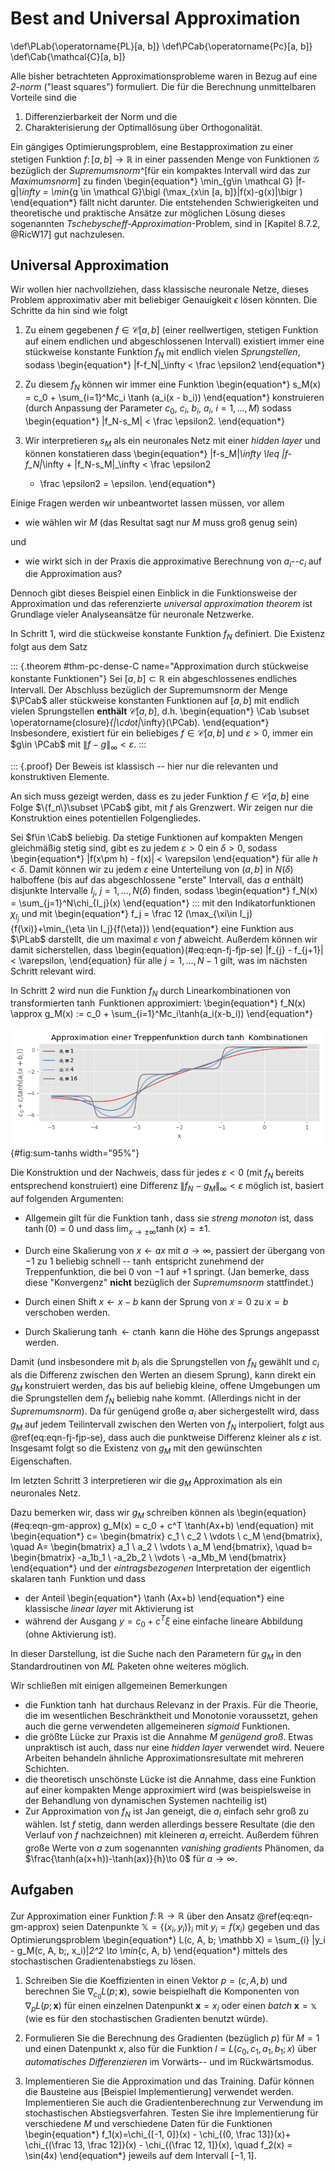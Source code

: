 # Best and Universal Approximation

\def\PLab{\operatorname{PL}[a, b]}
\def\PCab{\operatorname{Pc}[a, b]}
\def\Cab{\mathcal{C}[a, b]}

Alle bisher betrachteten Approximationsprobleme waren in Bezug auf eine *2-norm*
("least squares") formuliert. Die f&uuml;r die Berechnung unmittelbaren Vorteile
sind die

1. Differenzierbarkeit der Norm und die
2. Charakterisierung der Optimall&ouml;sung &uuml;ber Orthogonalit&auml;t.

Ein g&auml;ngiges Optimierungsproblem, eine Bestapproximation zu einer stetigen
Funktion $f\colon [a, b]\to \mathbb R^{}$ in einer passenden Menge von Funktionen
$\mathcal G$ bez&uuml;glich der *Supremumsnorm*^[f&uuml;r ein kompaktes
Intervall wird das zur *Maximumsnorm*] zu finden
\begin{equation*}
\min_{g\in \mathcal G} \|f-g\|_\infty = 
\min_{g \in \mathcal G}\bigl (\max_{x\in [a, b]}|f(x)-g(x)|\bigr )
\end{equation*}
f&auml;llt nicht darunter.
Die entstehenden Schwierigkeiten und theoretische und praktische Ans&auml;tze
zur m&ouml;glichen L&ouml;sung dieses sogenannten
*Tschebyscheff-Approximation*-Problem, sind in [Kapitel 8.7.2, @RicW17] gut
nachzulesen.

## Universal Approximation

Wir wollen hier nachvollziehen, dass klassische neuronale Netze, dieses Problem
approximativ aber mit beliebiger Genauigkeit $\epsilon$ l&ouml;sen k&ouml;nnten. Die
Schritte da hin sind wie folgt

1. Zu einem gegebenen $f\in \mathcal C[a, b]$ (einer reellwertigen, stetigen Funktion
   auf einem
   endlichen und abgeschlossenen Intervall) existiert immer eine st&uuml;ckweise
   konstante Funktion $f_N$ mit endlich vielen *Sprungstellen*, sodass 
   \begin{equation*}
   \|f-f_N\|_\infty < \frac \epsilon2
   \end{equation*}

2. Zu diesem $f_N$ k&ouml;nnen wir immer eine Funktion
   \begin{equation*}
   s_M(x) = c_0 + \sum_{i=1}^Mc_i \tanh (a_i(x - b_i))
   \end{equation*}
   konstruieren (durch Anpassung der Parameter $c_0$, $c_i$, $b_i$, $a_i$,
   $i=1,\dotsc, M$) sodass 
   \begin{equation*}
   \|f_N-s_M\| < \frac \epsilon2.
   \end{equation*}

3. Wir interpretieren $s_M$ als ein neuronales Netz mit einer *hidden layer* und
   k&ouml;nnen konstatieren dass
   \begin{equation*}
   \|f-s_M\|_\infty \leq \|f-f_N\|_\infty + \|f_N-s_M\|_\infty < \frac \epsilon2
   + \frac \epsilon2 = \epsilon.
   \end{equation*}

Einige Fragen werden wir unbeantwortet lassen m&uuml;ssen, vor allem

 * wie w&auml;hlen wir $M$ (das Resultat sagt nur $M$ muss gro&szlig; genug
   sein)

und 

 * wie wirkt sich in der Praxis die approximative Berechnung von $a_i$--$c_i$
   auf die Approximation aus?

Dennoch gibt dieses Beispiel einen Einblick in die Funktionsweise der
Approximation und das referenzierte *universal
approximation theorem* ist Grundlage vieler Analyseans&auml;tze f&uuml;r
neuronale Netzwerke.

In Schritt 1, wird die st&uuml;ckweise konstante Funktion $f_N$ definiert. Die
Existenz folgt aus dem Satz

::: {.theorem #thm-pc-dense-C name="Approximation durch st&uuml;ckweise konstante Funktionen"}
Sei $[a, b]\subset \mathbb R^{}$ ein abgeschlossenes endliches Intervall. 
Der Abschluss bez&uuml;glich der Supremumsnorm der Menge $\PCab$ aller st&uuml;ckweise konstanten Funktionen auf $[a, b]$ mit endlich vielen Sprungstellen **enth&auml;lt** $\mathcal C[a, b]$, d.h.
\begin{equation*}
\Cab \subset \operatorname{closure}_{\|\cdot\|_\infty}(\PCab).
\end{equation*}
Insbesondere, existiert f&uuml;r ein beliebiges $f\in \mathcal C[a, b]$ und $\varepsilon > 0$, immer ein $g\in
\PCab$ mit $\|f-g\|_\infty<\varepsilon$.
:::

::: {.proof}
Der Beweis ist klassisch -- hier nur die relevanten und konstruktiven Elemente.

An sich muss gezeigt werden, dass es zu jeder Funktion $f\in
\mathcal C[a, b]$ eine Folge $\{f_n\}\subset \PCab$ gibt, mit $f$ als Grenzwert. Wir
zeigen nur die Konstruktion eines potentiellen Folgengliedes.

Sei $f\in \Cab$ beliebig. Da stetige Funktionen auf kompakten Mengen
gleichm&auml;&szlig;ig stetig sind, gibt es zu jedem $\varepsilon>0$ ein $\delta>0$, sodass
\begin{equation*}
|f(x\pm h) - f(x)| < \varepsilon
\end{equation*}
f&uuml;r alle $h<\delta$. Damit k&ouml;nnen wir zu jedem $\varepsilon$ eine
Unterteilung von $(a, b]$ in $N(\delta)$ halboffene (bis auf das abgeschlossene
"erste" Intervall, das $a$ enth&auml;lt) disjunkte Intervalle $I_j$,
$j=1, \dotsc, N(\delta)$ finden, sodass
\begin{equation*}
f_N(x) = \sum_{j=1}^N\chi_{I_j}(x)
\end{equation*}
:::
mit den Indikatorfunktionen $\chi_{I_j}$ und mit 
\begin{equation*}
f_j = \frac 12 (\max_{\xi\in I_j}\{f(\xi)\}+\min_{\eta \in I_j}\{f(\eta)\})
\end{equation*}
eine Funktion aus $\PLab$ darstellt, die um maximal $\varepsilon$ von $f$
abweicht. Au&szlig;erdem k&ouml;nnen wir damit sicherstellen, dass
\begin{equation}(\#eq:eqn-fj-fjp-se)
|f_{j} - f_{j+1}| < \varepsilon,
\end{equation}
f&uuml;r alle $j=1, \dotsc, N-1$ gilt, was im n&auml;chsten Schritt
relevant wird.

In Schritt 2 wird nun die Funktion $f_N$ durch Linearkombinationen von
transformierten $\tanh$ Funktionen approximiert:
\begin{equation*}
f_N(x) \approx g_M(x) := c_0 + \sum_{i=1}^Mc_i\tanh(a_i(x-b_i))
\end{equation*}

![Beispiel Illustration wie eine Linearkombination von skalierten $\tanh$ Funktionen eine Treppenfunktion approximiert](bilder/09-sumtanhs.png){#fig:sum-tanhs width="95%"}

Die Konstruktion und der Nachweis, dass f&uuml;r jedes $\varepsilon<0$ (mit $f_N$ bereits entsprechend konstruiert) eine Differenz $\|f_N - g_M\|_\infty < \varepsilon$ m&ouml;glich ist, basiert auf folgenden Argumenten:

* Allgemein gilt f&uuml;r die Funktion $\tanh$, dass sie *streng monoton* ist,
  dass $\tanh(0)=0$ und dass $\lim_{x\to \pm \infty} \tanh(x) = \pm 1$.

* Durch eine Skalierung von $x\leftarrow ax$ mit $a\to \infty$, passiert der &uuml;bergang von $-1$ zu $1$
  beliebig schnell -- $\tanh$ entspricht zunehmend der Treppenfunktion, die
  bei $0$ von $-1$ auf $+1$ springt. (Jan bemerke, dass diese "Konvergenz"
  **nicht** bez&uuml;glich der *Supremumsnorm* stattfindet.)
* Durch einen Shift $x \leftarrow x-b$ kann der Sprung von $x=0$ zu $x=b$
  verschoben werden.
* Durch Skalierung $\tanh \leftarrow c\tanh$ kann die H&ouml;he des Sprungs
  angepasst werden.

Damit (und insbesondere mit $b_i$ als die Sprungstellen von $f_N$ gew&auml;hlt
und $c_i$ als die Differenz zwischen den Werten an diesem Sprung), kann direkt
ein $g_M$ konstruiert werden, das bis auf beliebig kleine, offene Umgebungen um die
Sprungstellen dem $f_N$ beliebig nahe kommt. (Allerdings nicht in der
*Supremumsnorm*). 
Da f&uuml;r gen&uuml;gend gro&szlig;e $a_i$ aber sichergestellt wird, dass $g_M$
auf jedem Teilintervall zwischen den Werten von $f_N$ interpoliert, folgt aus
\@ref(eq:eqn-fj-fjp-se),
dass auch die punktweise Differenz kleiner als $\varepsilon$
ist. 
Insgesamt folgt so die Existenz von $g_M$ mit den gew&uuml;nschten
Eigenschaften.

Im letzten Schritt 3 interpretieren wir die $g_M$ Approximation als ein neuronales
Netz.

Dazu bemerken wir, dass wir $g_M$ schreiben k&ouml;nnen als
\begin{equation}(\#eq:eqn-gm-approx)
g_M(x) = c_0 + c^T \tanh(Ax+b)
\end{equation}
mit 
\begin{equation*}
c=
\begin{bmatrix}
c_1 \\ c_2 \\ \vdots \\ c_M
\end{bmatrix}, 
\quad
A=
\begin{bmatrix}
a_1 \\ a_2 \\ \vdots \\ a_M
\end{bmatrix}, 
\quad
b=
\begin{bmatrix}
-a_1b_1 \\ -a_2b_2 \\ \vdots \\ -a_Mb_M
\end{bmatrix}
\end{equation*}
und der *eintragsbezogenen* Interpretation der eigentlich skalaren $\tanh$
Funktion und dass 

* der Anteil
\begin{equation*}
\tanh (Ax+b)
\end{equation*}
eine klassische *linear layer* mit Aktivierung ist
* w&auml;hrend der Ausgang $y=c_0+c^T\xi$ eine einfache lineare Abbildung (ohne
  Aktivierung ist).

In dieser Darstellung, ist die Suche nach den Parametern f&uuml;r $g_M$ in den
Standardroutinen von *ML* Paketen ohne weiteres m&ouml;glich.

Wir schlie&szlig;en mit einigen allgemeinen Bemerkungen

* die Funktion $\tanh$ hat durchaus Relevanz in der Praxis. F&uuml;r die
  Theorie, die im wesentlichen Beschr&auml;nktheit und Monotonie voraussetzt,
  gehen auch die gerne verwendeten allgemeineren *sigmoid* Funktionen.
* die gr&ouml;&szlig;te L&uuml;cke zur Praxis ist die Annahme *$M$ gen&uuml;gend
  gro&szlig;*. Etwas unpraktisch ist auch, dass nur eine *hidden layer*
  verwendet wird. Neuere Arbeiten behandeln &auml;hnliche
  Approximationsresultate mit mehreren Schichten.
* die theoretisch unsch&ouml;nste L&uuml;cke ist die Annahme, dass eine Funktion
  auf einer kompakten Menge approximiert wird (was beispielsweise in der
  Behandlung von dynamischen Systemen nachteilig ist)
* Zur Approximation von $f_N$ ist Jan geneigt, die $a_i$ einfach sehr gro&szlig;
  zu w&auml;hlen. Ist $f$ stetig, dann werden allerdings bessere Resultate (die
  den Verlauf von $f$ nachzeichnen) mit kleineren $a_i$ erreicht. Au&szlig;erdem
  f&uuml;hren gro&szlig;e Werte von $a$ zum sogenannten *vanishing gradients*
  Ph&auml;nomen, da $\frac{\tanh(a(x+h))-\tanh(ax)}{h}\to 0$ f&uuml;r $a\to
  \infty$.

## Aufgaben

Zur Approximation einer Funktion $f\colon \mathbb
   R^{}\to \mathbb R^{}$ &uuml;ber den Ansatz \@ref(eq:eqn-gm-approx) seien
   Datenpunkte $\mathbb X = \{(x_i, y_i)\}_i$ mit $y_i=f(x_i)$ gegeben und das
   Optimierungsproblem
   \begin{equation*}
   L(c, A, b; \mathbb X) = \sum_{i} \|y_i - g_M(c, A, b;\, x_i)\|_2^2 \to \min_{c, A, b}
   \end{equation*}
   mittels des stochastischen Gradientenabstiegs zu l&ouml;sen.

1. Schreiben Sie die Koeffizienten in einen Vektor $p=(c, A, b)$ und berechnen
   Sie $\nabla_{c_0}L(p; \mathbf x)$, sowie beispielhaft die Komponenten 
   von $\nabla_p L(p; \mathbf x)$ f&uuml;r einen einzelnen Datenpunkt $\mathbf x
   = x_i$ oder einen *batch* $\mathbf x = \mathbb x$ (wie es f&uuml;r den stochastischen
   Gradienten benutzt w&uuml;rde).

2. Formulieren Sie die Berechnung des Gradienten (bez&uuml;glich $p$) f&uuml;r
   $M=1$ und einen Datenpunkt $x$, also f&uuml;r die Funktion $l = L(c_0, c_1,
   a_1, b_1; x)$ &uuml;ber *automatisches Differenzieren* im Vorw&auml;rts-- und
   im R&uuml;ckw&auml;rtsmodus.

3. Implementieren Sie die Approximation und das Training. Daf&uuml;r k&ouml;nnen
   die Bausteine aus [Beispiel Implementierung] verwendet werden. Implementieren
   Sie auch die Gradientenberechnung zur Verwendung im stochastischen
   Abstiegsverfahren. Testen Sie ihre Implementierung f&uuml;r verschiedene $M$
   und verschiedene Daten f&uuml;r die Funktionen
   \begin{equation*}
   f_1(x)=\chi_{[-1, 0]}(x) - \chi_{(0, \frac 13]}(x)+ \chi_{(\frac 13, \frac 12]}(x) -
   \chi_{(\frac 12, 1]}(x), \quad f_2(x) = \sin(4x)
   \end{equation*}
   jeweils auf dem Intervall $[-1, 1]$.
